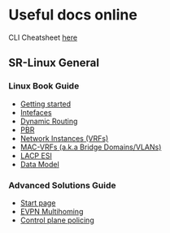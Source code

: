 # Useful docs online

CLI Cheatsheet [here](https://documentation.nokia.com/srlinux/22-11/SR_Linux_Book_Files/pdf/SR_Linux_Command_QRC_22.11.pdf)
## SR-Linux General

### Linux Book Guide
* [Getting started](https://documentation.nokia.com/srlinux/22-11/SR_Linux_Book_Files/Configuration_Basics_Guide/about_this_docu-ai9ep6mha8.html
)
* [Intefaces](https://documentation.nokia.com/srlinux/22-11/title/interfaces.html)
* [Dynamic Routing](https://documentation.nokia.com/srlinux/22-11/title/routing-protocols.html)
* [PBR](https://documentation.nokia.com/srlinux/22-11/title/acl-policy-based-routing.html)
* [Network Instances (VRFs)](https://documentation.nokia.com/srlinux/22-11/SR_Linux_Book_Files/Configuration_Basics_Guide/configb-network_instances.html)
* [MAC-VRFs (a.k.a Bridge Domains/VLANs)](https://documentation.nokia.com/srlinux/22-11/SR_Linux_Book_Files/Configuration_Basics_Guide/configb-network_instances.html#ai9ep6mg8f)
* [LACP ESI](https://documentation.nokia.com/srlinux/22-11/SR_Linux_Book_Files/EVPN-VXLAN_Guide/services-evpn-vxlan-l2.html#ai9ep6mca6)
* [Data Model](https://documentation.nokia.com/srlinux/22-11/title/data_model.html)

### Advanced Solutions Guide
* [Start page](https://documentation.nokia.com/srlinux/22-11/title/adv_solutions.html)
* [EVPN Multihoming](https://documentation.nokia.com/srlinux/22-11/SR_Linux_Book_Files/Advanced_Solutions_Guide/evpn-l2-multihome.html)
* [Control plane policing](https://documentation.nokia.com/srlinux/22-11/SR_Linux_Book_Files/Advanced_Solutions_Guide/acl-cpm.html)